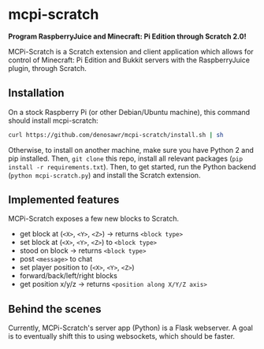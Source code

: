 # mcpi-scratch
**Program RaspberryJuice and Minecraft: Pi Edition through Scratch 2.0!**

MCPi-Scratch is a Scratch extension and client application which allows for control of Minecraft: Pi Edition and Bukkit servers with the RaspberryJuice plugin, through Scratch.

## Installation
On a stock Raspberry Pi (or other Debian/Ubuntu machine), this command should install mcpi-scratch:
```sh
curl https://github.com/denosawr/mcpi-scratch/install.sh | sh
```

Otherwise, to install on another machine, make sure you have Python 2 and pip installed. Then, `git clone` this repo, install all relevant packages (`pip install -r requirements.txt`). Then, to get started, run the Python backend (`python mcpi-scratch.py`) and install the Scratch extension.

## Implemented features

MCPi-Scratch exposes a few new blocks to Scratch.
* get block at (`<X>`, `<Y>`, `<Z>`) -> returns `<block type>`
* set block at (`<X>`, `<Y>`, `<Z>`) to `<block type>`
* stood on block -> returns `<block type>`
* post `<message>` to chat
* set player position to (`<X>`, `<Y>`, `<Z>`)
* forward/back/left/right <n> blocks
* get position x/y/z -> returns `<position along X/Y/Z axis>`


## Behind the scenes

Currently, MCPi-Scratch's server app (Python) is a Flask webserver. A goal is to eventually shift this to using websockets, which should be faster.
